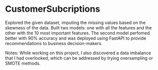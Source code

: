 # CustomerSubcriptions
Explored the given dataset, imputing the missing values based on the skewness of the data.
Built two models: one with all the features and the other with the 10 most important features. The second model perfomed better with 90% accuracy and was deployed using FastAPI to provide recommendations to business decision-makers.

Notes: While working on this project, I also discovered a data imbalance that I had overlooked, which can be addressed by trying oversampling or SMOTE methods.
